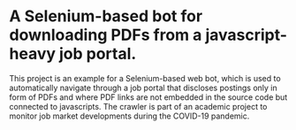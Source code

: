 # A Selenium-based bot for downloading PDFs from a javascript-heavy job portal. 
This project is an example for a Selenium-based web bot, which is used to automatically navigate through a job portal that discloses postings only in form of PDFs and where PDF links are not embedded in the source code but connected to javascripts.
The crawler is part of an academic project to monitor job market developments during the COVID-19 pandemic.
